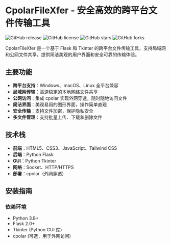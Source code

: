 # CpolarFileXfer - 安全高效的跨平台文件传输工具

![GitHub release](https://img.shields.io/github/v/release/Zen256913/CpolarFileXfer)
![GitHub license](https://img.shields.io/github/license/Zen256913/CpolarFileXfer)
![GitHub stars](https://img.shields.io/github/stars/Zen256913/CpolarFileXfer)
![GitHub forks](https://img.shields.io/github/forks/Zen256913/CpolarFileXfer)

CpolarFileXfer 是一个基于 Flask 和 Tkinter 的跨平台文件传输工具，支持局域网和公网文件共享，提供简洁美观的用户界面和安全可靠的传输体验。

## 主要功能

- **跨平台支持**：Windows、macOS、Linux 全平台兼容
- **局域网传输**：高速稳定的本地网络文件共享
- **公网访问**：集成 cpolar 实现外网穿透，随时随地访问文件
- **简洁界面**：美观易用的图形界面，操作简单直观
- **安全传输**：支持文件加密，保护隐私安全
- **多文件管理**：支持批量上传、下载和删除文件

## 技术栈

- **前端**：HTML5、CSS3、JavaScript、Tailwind CSS
- **后端**：Python Flask
- **GUI**：Python Tkinter
- **网络**：Socket、HTTP/HTTPS
- **部署**：cpolar（外网穿透）

## 安装指南

### 依赖环境

- Python 3.8+
- Flask 2.0+
- Tkinter (Python GUI 库)
- cpolar (可选，用于外网访问)

